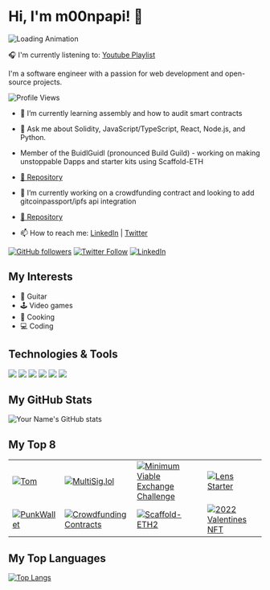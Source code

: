 
# Hi, I'm m00npapi! 👋

![Loading Animation](https://media.giphy.com/media/u2wg2uXJbHzkXkPphr/giphy.gif)

🎧 I'm currently listening to: [Youtube Playlist](https://youtube.com/playlist?list=PLh8qfW0UpoSw2jnkEjgz8J6AdM8-4ftYG)


I'm a software engineer with a passion for web development and open-source projects.

![Profile Views](https://visitor-badge.glitch.me/badge?page_id=mugrebot.mugrebot)

- 🌱 I’m currently learning assembly and how to audit smart contracts
- 💬 Ask me about Solidity, JavaScript/TypeScript, React, Node.js, and Python.

- Member of the BuidlGuidl (pronounced Build Guild) - working on making unstoppable Dapps and starter kits using Scaffold-ETH 
- [🔗 Repository](https://github.com/scaffold-eth/scaffold-eth-2)

- 🔭 I’m currently working on a crowdfunding contract and looking to add gitcoinpassport/ipfs api integration
- [🔗 Repository](https://github.com/viaprize/Viaprize_contracts)

- 📫 How to reach me: [LinkedIn](https://www.linkedin.com/in/msoche/) | [Twitter](https://twitter.com/m00npapi/)

[![GitHub followers](https://img.shields.io/github/followers/mugrebot?label=Follow&style=social)](https://github.com/mugrebot) 
[![Twitter Follow](https://img.shields.io/twitter/follow/m00npapi?label=Follow&style=social)](https://twitter.com/m00npapi) 
[![LinkedIn](https://img.shields.io/badge/LinkedIn-0077B5?style=flat-square&logo=linkedin&logoColor=white)](https://www.linkedin.com/in/msoche/)

## My Interests
- 🎸 Guitar
- 🕹️ Video games
- 🍳 Cooking
- 💻 Coding

## Technologies & Tools

![](https://img.shields.io/badge/Code-Solidity-informational?style=flat&logo=solidity&logoColor=white&color=2bbc8a)
![](https://img.shields.io/badge/Code-JavaScript-informational?style=flat&logo=javascript&logoColor=white&color=2bbc8a)
![](https://img.shields.io/badge/Code-TypeScript-informational?style=flat&logo=typescript&logoColor=white&color=2bbc8a)
![](https://img.shields.io/badge/Web-React-informational?style=flat&logo=react&logoColor=white&color=2bbc8a)
![](https://img.shields.io/badge/Code-Node.js-informational?style=flat&logo=node.js&logoColor=white&color=2bbc8a)
![](https://img.shields.io/badge/Code-Python-informational?style=flat&logo=python&logoColor=white&color=2bbc8a)

## My GitHub Stats

![Your Name's GitHub stats](https://github-readme-stats.vercel.app/api?username=mugrebot&show_icons=true&theme=radical)

## My Top 8

|       |       |       |       |
|-------|-------|-------|-------|
| [![Tom](https://pbs.twimg.com/profile_images/1237550450/mstom_50x50.jpg)](https://en.wikipedia.org/wiki/Tom_Anderson) | [![MultiSig.lol](https://pbs.twimg.com/profile_images/1593530827551477760/JSgxkTBM_200x200.jpg)](https://github.com/buidlguidl/multisig.lol)  | [![Minimum Viable Exchange Challenge](https://pbs.twimg.com/profile_images/1108632182/bono_50x50.jpg)](https://github.com/squirtleDevs/scaffold-eth.git) | [![Lens Starter](https://pbs.twimg.com/profile_images/1600182286317748228/_RdN3dEB_200x200.png)](https://github.com/mugrebot/scaffold-eth-lens-challenge) |
| [![PunkWallet](https://pbs.twimg.com/media/FE6tPtYVEAEpQm2.png)](https://punkwallet.io) | [![Crowdfunding Contracts](https://pbs.twimg.com/media/Fq3kA_dWAAAS6IS.jpg)](https://github.com/viaprize/Viaprize_contracts) | [![Scaffold-ETH2](https://austingriffith.com/images/austingriffith.jpg)](https://github.com/scaffold-eth/scaffold-eth-2) | [![2022 Valentines NFT](https://pbs.twimg.com/profile_images/977496875887558661/L86xyLF4_400x400.jpg)](https://github.com/mugrebot/loveeth) |


## My Top Languages

[![Top Langs](https://github-readme-stats.vercel.app/api/top-langs/?username=mugrebot&layout=compact&theme=radical)](https://github.com/anuraghazra/github-readme-stats)

<!--
**mugrebot/mugrebot** is a ✨ _special_ ✨ repository because its `README.md` (this file) appears on your GitHub profile.

